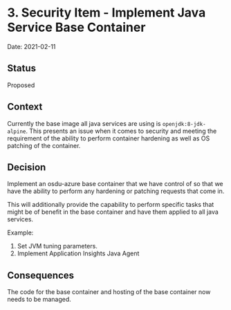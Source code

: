 # 3. Security Item - Implement Java Service Base Container

Date: 2021-02-11

## Status

Proposed

## Context

Currently the base image all java services are using is `openjdk:8-jdk-alpine`.  This presents an issue when it comes to security and meeting the requirement of the ability to perform container hardening as well as OS patching of the container.

## Decision

Implement an osdu-azure base container that we have control of so that we have the ability to perform any hardening or patching requests that come in.

This will additionally provide the capability to perform specific tasks that might be of benefit in the base container and have them applied to all java services.

Example:

1. Set JVM tuning parameters.
2. Implement Application Insights Java Agent

## Consequences

The code for the base container and hosting of the base container now needs to be managed.
